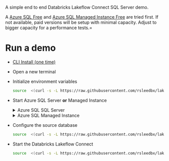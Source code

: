 A simple end to end Databricks Lakeflow Connect SQL Server demo.

A [Azure SQL Free](https://devblogs.microsoft.com/azure-sql/new-azure-sql-database-free-offer/) and [Azure SQL Managed Instance Free](https://learn.microsoft.com/en-us/azure/azure-sql/managed-instance/free-offer?view=azuresql) are tried first.
If not available, paid versions will be setup with minimal capacity.
Adjust to bigger capacity for a performance tests.=

# Run a demo

- [CLI Install (one time)](README.installcli.md)
- Open a new terminal
- Initialize environment variables

    ```bash
    source  <(curl -s -L https://raw.githubusercontent.com/rsleedbx/lakeflow_connect/refs/heads/main/sqlserver/01_lakeflow_connect_env.sh)
    ```

- Start Azure SQL Server **or** Managed Instance 

    <details>
    <summary>Azure SQL SQL Server</summary>

    ```bash
    source  <(curl -s -L https://raw.githubusercontent.com/rsleedbx/lakeflow_connect/refs/heads/main/sqlserver/01_azure_sqlserver.sh)
    ```

    </details>

    <details>
    <summary>Azure SQL Managed Instance</summary>

    ```bash
    source  <(curl -s -L https://raw.githubusercontent.com/rsleedbx/lakeflow_connect/refs/heads/main/sqlserver/01_azure_managed_instance.sh)
    ```

    </details>  

- Configure the source database

    ```bash
    source  <(curl -s -L https://raw.githubusercontent.com/rsleedbx/lakeflow_connect/refs/heads/main/sqlserver/02_sqlserver_configure.sh)
    ```

-  Start the Databricks Lakeflow Connect

    ```bash
    source  <(curl -s -L https://raw.githubusercontent.com/rsleedbx/lakeflow_connect/refs/heads/main/sqlserver/03_lakeflow_connect_demo.sh)
    ```

